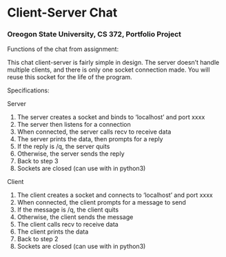# Client-Server Chat
### Oreogon State University, CS 372, Portfolio Project
Functions of the chat from assignment:

This chat client-server is fairly simple in design. The server doesn’t handle multiple clients, and there is only one socket connection made. You will reuse this socket for the life of the program.

Specifications:

Server
1. The server creates a socket and binds to ‘localhost’ and port xxxx
2. The server then listens for a connection
3. When connected, the server calls recv to receive data
4. The server prints the data, then prompts for a reply
5. If the reply is /q, the server quits
6. Otherwise, the server sends the reply
7. Back to step 3
8. Sockets are closed (can use with in python3)

Client
1. The client creates a socket and connects to ‘localhost’ and port xxxx
2. When connected, the client prompts for a message to send
3. If the message is /q, the client quits
4. Otherwise, the client sends the message
5. The client calls recv to receive data
6. The client prints the data
7. Back to step 2
8. Sockets are closed (can use with in python3)